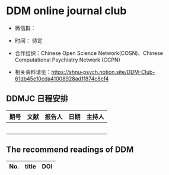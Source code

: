 # DDM online journal club



* 微信群：

* 时间： 待定

* 合作组织：Chinese Open Science Network(COSN)、Chinese Computational Psychiatry Network (CCPN)

* 相关资料请见：https://shnu-psych.notion.site/DDM-Club-61db45e10cda41008928ad1f874c8ef4


## DDMJC 日程安排

| 期号 | 文献 | 报告人 | 日期 | 主持人 |
| :--: | :--: | :----: | ---- | ------ |
|      |      |        |      |        |
|      |      |        |      |        |
|      |      |        |      |        |
|      |      |        |      |        |
|      |      |        |      |        |

## The recommend readings of DDM

| No.  | title                                                      | DOI          |
| ---- | ------------------------------------------------------------ | -------------- |
